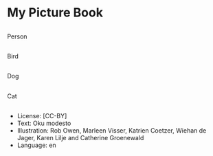 # My Picture Book

##
Person

##
Bird

##
Dog

##
Cat

##
* License: [CC-BY]
* Text: Oku modesto
* Illustration: Rob Owen, Marleen Visser, Katrien Coetzer,
Wiehan de Jager, Karen Lilje and Catherine Groenewald
* Language: en

